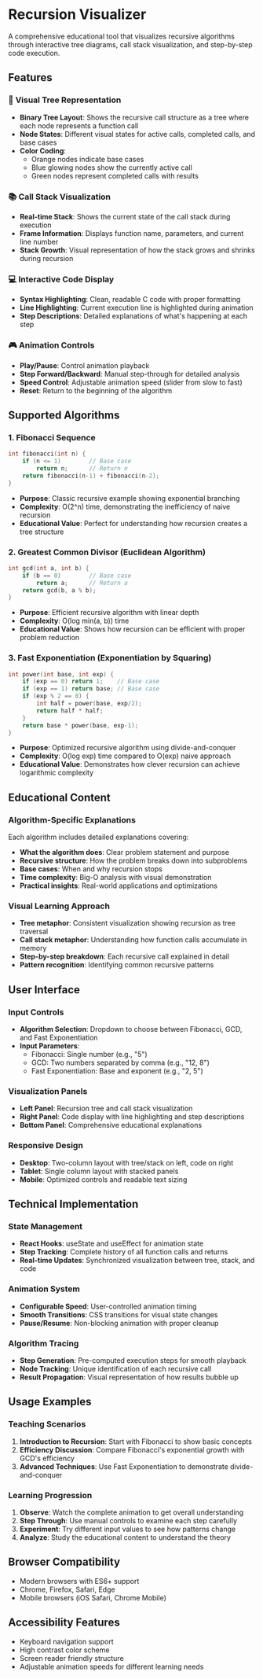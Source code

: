 # Recursion Visualizer

A comprehensive educational tool that visualizes recursive algorithms through interactive tree diagrams, call stack visualization, and step-by-step code execution.

## Features

### 🌳 **Visual Tree Representation**
- **Binary Tree Layout**: Shows the recursive call structure as a tree where each node represents a function call
- **Node States**: Different visual states for active calls, completed calls, and base cases
- **Color Coding**: 
  - Orange nodes indicate base cases
  - Blue glowing nodes show the currently active call
  - Green nodes represent completed calls with results

### 📚 **Call Stack Visualization**
- **Real-time Stack**: Shows the current state of the call stack during execution
- **Frame Information**: Displays function name, parameters, and current line number
- **Stack Growth**: Visual representation of how the stack grows and shrinks during recursion

### 💻 **Interactive Code Display**
- **Syntax Highlighting**: Clean, readable C code with proper formatting
- **Line Highlighting**: Current execution line is highlighted during animation
- **Step Descriptions**: Detailed explanations of what's happening at each step

### 🎮 **Animation Controls**
- **Play/Pause**: Control animation playback
- **Step Forward/Backward**: Manual step-through for detailed analysis
- **Speed Control**: Adjustable animation speed (slider from slow to fast)
- **Reset**: Return to the beginning of the algorithm

## Supported Algorithms

### 1. **Fibonacci Sequence**
```c
int fibonacci(int n) {
    if (n <= 1)        // Base case
        return n;      // Return n
    return fibonacci(n-1) + fibonacci(n-2);
}
```
- **Purpose**: Classic recursive example showing exponential branching
- **Complexity**: O(2^n) time, demonstrating the inefficiency of naive recursion
- **Educational Value**: Perfect for understanding how recursion creates a tree structure

### 2. **Greatest Common Divisor (Euclidean Algorithm)**
```c
int gcd(int a, int b) {
    if (b == 0)        // Base case
        return a;      // Return a
    return gcd(b, a % b);
}
```
- **Purpose**: Efficient recursive algorithm with linear depth
- **Complexity**: O(log min(a, b)) time
- **Educational Value**: Shows how recursion can be efficient with proper problem reduction

### 3. **Fast Exponentiation (Exponentiation by Squaring)**
```c
int power(int base, int exp) {
    if (exp == 0) return 1;    // Base case
    if (exp == 1) return base; // Base case
    if (exp % 2 == 0) {
        int half = power(base, exp/2);
        return half * half;
    }
    return base * power(base, exp-1);
}
```
- **Purpose**: Optimized recursive algorithm using divide-and-conquer
- **Complexity**: O(log exp) time compared to O(exp) naive approach
- **Educational Value**: Demonstrates how clever recursion can achieve logarithmic complexity

## Educational Content

### Algorithm-Specific Explanations
Each algorithm includes detailed explanations covering:
- **What the algorithm does**: Clear problem statement and purpose
- **Recursive structure**: How the problem breaks down into subproblems
- **Base cases**: When and why recursion stops
- **Time complexity**: Big-O analysis with visual demonstration
- **Practical insights**: Real-world applications and optimizations

### Visual Learning Approach
- **Tree metaphor**: Consistent visualization showing recursion as tree traversal
- **Call stack metaphor**: Understanding how function calls accumulate in memory
- **Step-by-step breakdown**: Each recursive call explained in detail
- **Pattern recognition**: Identifying common recursive patterns

## User Interface

### Input Controls
- **Algorithm Selection**: Dropdown to choose between Fibonacci, GCD, and Fast Exponentiation
- **Input Parameters**: 
  - Fibonacci: Single number (e.g., "5")
  - GCD: Two numbers separated by comma (e.g., "12, 8")
  - Fast Exponentiation: Base and exponent (e.g., "2, 5")

### Visualization Panels
- **Left Panel**: Recursion tree and call stack visualization
- **Right Panel**: Code display with line highlighting and step descriptions
- **Bottom Panel**: Comprehensive educational explanations

### Responsive Design
- **Desktop**: Two-column layout with tree/stack on left, code on right
- **Tablet**: Single column layout with stacked panels
- **Mobile**: Optimized controls and readable text sizing

## Technical Implementation

### State Management
- **React Hooks**: useState and useEffect for animation state
- **Step Tracking**: Complete history of all function calls and returns
- **Real-time Updates**: Synchronized visualization between tree, stack, and code

### Animation System
- **Configurable Speed**: User-controlled animation timing
- **Smooth Transitions**: CSS transitions for visual state changes
- **Pause/Resume**: Non-blocking animation with proper cleanup

### Algorithm Tracing
- **Step Generation**: Pre-computed execution steps for smooth playback
- **Node Tracking**: Unique identification of each recursive call
- **Result Propagation**: Visual representation of how results bubble up

## Usage Examples

### Teaching Scenarios
1. **Introduction to Recursion**: Start with Fibonacci to show basic concepts
2. **Efficiency Discussion**: Compare Fibonacci's exponential growth with GCD's efficiency
3. **Advanced Techniques**: Use Fast Exponentiation to demonstrate divide-and-conquer

### Learning Progression
1. **Observe**: Watch the complete animation to get overall understanding
2. **Step Through**: Use manual controls to examine each step carefully
3. **Experiment**: Try different input values to see how patterns change
4. **Analyze**: Study the educational content to understand the theory

## Browser Compatibility
- Modern browsers with ES6+ support
- Chrome, Firefox, Safari, Edge
- Mobile browsers (iOS Safari, Chrome Mobile)

## Accessibility Features
- Keyboard navigation support
- High contrast color scheme
- Screen reader friendly structure
- Adjustable animation speeds for different learning needs